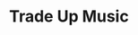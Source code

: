 ---
title: "Trade Up Music"
url: /portland/trade-up-music-southeast-division-street/
shop: Instrumente
---